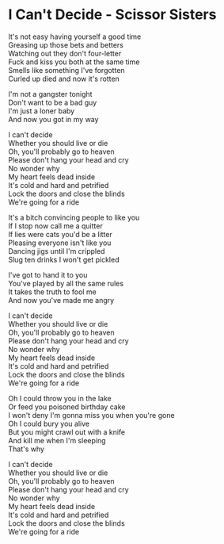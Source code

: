 # I Can't Decide - Scissor Sisters

It's not easy having yourself a good time\
Greasing up those bets and betters\
Watching out they don't four-letter\
Fuck and kiss you both at the same time\
Smells like something I've forgotten\
Curled up died and now it's rotten

I'm not a gangster tonight\
Don't want to be a bad guy\
I'm just a loner baby\
And now you got in my way

I can't decide\
Whether you should live or die\
Oh, you'll probably go to heaven\
Please don't hang your head and cry\
No wonder why\
My heart feels dead inside\
It's cold and hard and petrified\
Lock the doors and close the blinds\
We're going for a ride

It's a bitch convincing people to like you\
If I stop now call me a quitter\
If lies were cats you'd be a litter\
Pleasing everyone isn't like you\
Dancing jigs until I'm crippled\
Slug ten drinks I won't get pickled

I've got to hand it to you\
You've played by all the same rules\
It takes the truth to fool me\
And now you've made me angry

I can't decide\
Whether you should live or die\
Oh, you'll probably go to heaven\
Please don't hang your head and cry\
No wonder why\
My heart feels dead inside\
It's cold and hard and petrified\
Lock the doors and close the blinds\
We're going for a ride

Oh I could throw you in the lake\
Or feed you poisoned birthday cake\
I won't deny I'm gonna miss you when you're gone\
Oh I could bury you alive\
But you might crawl out with a knife\
And kill me when I'm sleeping\
That's why

I can't decide\
Whether you should live or die\
Oh, you'll probably go to heaven\
Please don't hang your head and cry\
No wonder why\
My heart feels dead inside\
It's cold and hard and petrified\
Lock the doors and close the blinds\
We're going for a ride